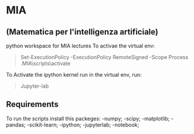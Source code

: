 # MIA

## (Matematica per l'intelligenza artificiale)

python workspace for MIA lectures
To activae the virtual env:
> Set-ExecutionPolicy -ExecutionPolicy RemoteSigned -Scope Process
> .MIA\scripts\activate

To Activate the ipython kernel run in the virtual env, run:
> Jupyter-lab

## Requirements

To run the scripts install this packeges:
-numpy;
-scipy;
-matplotlib;
-pandas;
-scikit-learn;
-ipython;
-jupyterlab;
-notebook;
